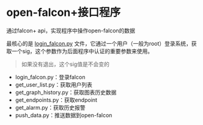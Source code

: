 # open-falcon+接口程序

通过falcon+ api，实现程序中操作open-falcon的数据



最核心的是 [login_falcon.py](https://github.com/liyongzhezz/LinuxJourney/blob/master/python%E7%A8%8B%E5%BA%8F%E5%B7%A5%E5%85%B7/open-falcon%E6%8E%A5%E5%8F%A3%E7%A8%8B%E5%BA%8F/%E7%99%BB%E5%BD%95%E7%9B%B8%E5%85%B3.md#%E7%99%BB%E5%BD%95open-falcon) 文件，它通过一个用户（一般为root）登录系统，获取一个sig，这个参数作为后面程序中认证的重要参数来使用。

> 如果没有退出，这个sig值是不会变的



- login_falcon.py：登录falcon
- get_user_list.py：获取用户列表
- get_graph_history.py：获取图表历史数据
- get_endpoints.py：获取endpoint
- get_alarm.py：获取历史报警
- push_data.py：推送数据到open-falcon